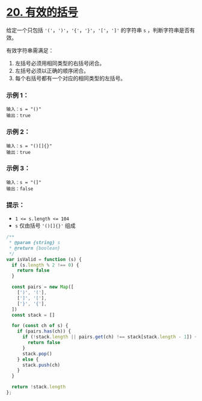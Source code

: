 # [20. 有效的括号](https://leetcode.cn/problems/valid-parentheses/)

给定一个只包括 `'('`，`')'`，`'{'`，`'}'`，`'['`，`']'` 的字符串 `s` ，判断字符串是否有效。

有效字符串需满足：

1. 左括号必须用相同类型的右括号闭合。
2. 左括号必须以正确的顺序闭合。
3. 每个右括号都有一个对应的相同类型的左括号。

 

### 示例 1：

```
输入：s = "()"
输出：true
```

### 示例 2：

```
输入：s = "()[]{}"
输出：true
```

### 示例 3：

```
输入：s = "(]"
输出：false
```

 

### 提示：

- `1 <= s.length <= 104`
- `s` 仅由括号 `'()[]{}'` 组成

```js
/**
 * @param {string} s
 * @return {boolean}
 */
var isValid = function (s) {
  if (s.length % 2 !== 0) {
    return false
  }

  const pairs = new Map([
    [')', '('],
    [']', '['],
    ['}', '{'],
  ])
  const stack = []

  for (const ch of s) {
    if (pairs.has(ch)) {
      if (!stack.length || pairs.get(ch) !== stack[stack.length - 1]) {
        return false
      }
      stack.pop()
    } else {
      stack.push(ch)
    }
  }

  return !stack.length
};
```

